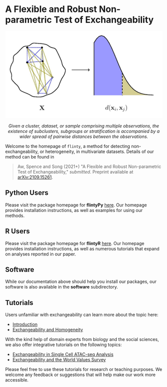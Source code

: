 # A Flexible and Robust Non-parametric Test of Exchangeability

![Exchangeability intuition](standalone_2.jpg)
<p align="center">
<i>
Given a cluster, dataset, or sample comprising multiple observations, the existence of subclusters, subgroups or stratification is accompanied by a wider spread of pairwise distances between the observations.
</i>
</p>

Welcome to the homepage of `flinty`, a method for detecting non-exchangeability, or heterogeneity, in multivariate datasets. Details of our method can be found in
> Aw, Spence and Song (2021+) "A Flexible and Robust Non-parametric Test of Exchangeability," *submitted*. Preprint available at [arXiv:2109.15261](https://arxiv.org/abs/2109.15261).

## Python Users

Please visit the package homepage for **flintyPy** [here](https://songlab-cal.github.io/flinty). Our homepage provides installation instructions, as well as examples for using our methods.

## R Users

Please visit the package homepage for **flintyR** [here](https://alanaw1.github.io/flintyR). Our homepage provides installation instructions, as well as numerous tutorials that expand on analyses reported in our paper. 

## Software

While our documentation above should help you install our packages, our software is also available in the **software** subdirectory.

## Tutorials

Users unfamiliar with exchangeability can learn more about the topic here:

- [Introduction](https://alanaw1.github.io/flintyR/articles/intro.html)
- [Exchangeability and Homogeneity](https://alanaw1.github.io/flintyR/articles/ex_vs_hom.html)

With the kind help of domain experts from biology and the social sciences, we also offer integrative tutorials on the following topics:

- [Exchangeability in Single Cell ATAC-seq Analysis](https://alanaw1.github.io/flintyR/articles/single-cell-atac-seq.html)
- [Exchangeability and the World Values Survey](https://alanaw1.github.io/flintyR/articles/wvs.html)

Please feel free to use these tutorials for research or teaching purposes. We welcome any feedback or suggestions that will help make our work more accessible.